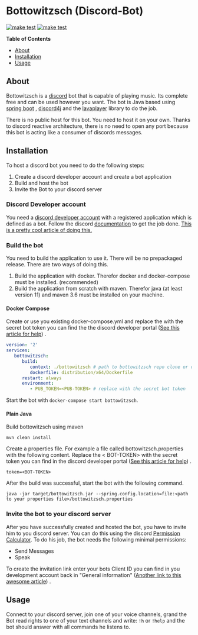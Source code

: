 # Bottowitzsch (Discord-Bot)

[![make test](https://github.com/hizr/bottowitzsch/workflows/maven-build/badge.svg)](https://github.com/hizr/bottowitzsch/actions/workflows/maven.yml?query=workflow%3Amaven-build+branch%3Amaster++)
[![make test](https://github.com/hizr/bottowitzsch/workflows/docker-image/badge.svg)](https://github.com/hizr/bottowitzsch/actions?query=workflow%3Adocker-image+branch%3Amaster++)

**Table of Contents**

<!-- toc -->

- [About](#about)
- [Installation](#installation)
- [Usage](#usage)

<!-- tocstop -->

## About

Bottowitzsch is a [discord](https://discord.com/) bot that is capable of playing music. Its complete free and can be
used however you want. The bot is Java based using [spring boot](https://spring.io/projects/spring-boot)
, [discord4j](https://github.com/Discord4J/Discord4J) and the [lavaplayer](https://github.com/sedmelluq/lavaplayer)
library to do the job.

There is no public host for this bot. You need to host it on your own. Thanks to discord reactive architecture, there is
no need to open any port because this bot is acting like a consumer of discords messages.

## Installation

To host a discord bot you need to do the following steps:

1. Create a discord developer account and create a bot application
2. Build and host the bot
3. Invite the Bot to your discord server

### Discord Developer account

You need a [discord developer account](https://discord.com/developers/docs/intro) with a registered application which is
defined as a bot. Follow the discord [documentation](https://discord.com/developers/docs/intro) to get the job
done. [This is a pretty cool article of doing this.](https://github.com/reactiflux/discord-irc/wiki/Creating-a-discord-bot-&-getting-a-token)

### Build the bot

You need to build the application to use it. There will be no prepackaged release. There are two ways of doing this.

1. Build the application with docker. Therefor docker and docker-compose must be installed. (recommended)
2. Build the application from scratch with maven. Therefor java (at least version 11) and maven 3.6 must be installed on
   your machine.

#### Docker Compose

Create or use you existing docker-compose.yml and replace the <PUB-TOKEN> with the secret bot token you can find the the
discord developer
portal ([See this article for help](https://github.com/reactiflux/discord-irc/wiki/Creating-a-discord-bot-&-getting-a-token#token-security))
.

```yaml
version: '2'
services:
   bottowitzsch:
      build:
         context: ./bottowitzsch # path to bottowitzsch repo clone or download
         dockerfile: distribution/x64/Dockerfile
      restart: always
      environment:
         - PUB_TOKEN=<PUB-TOKEN> # replace with the secret bot token
```
Start the bot with ```docker-compose start bottowitzsch```.

#### Plain Java

Build bottowitzsch using maven
```shell
mvn clean install
```

Create a properties file. For example a file called bottowitzsch.properties with the following content. Replace the <
BOT-TOKEN> with the secret token you can find in the discord developer
portal ([See this article for help](https://github.com/reactiflux/discord-irc/wiki/Creating-a-discord-bot-&-getting-a-token#token-security))
.

```properties
token=<BOT-TOKEN>
```

After the build was successful, start the bot with the following command.

```shell
java -jar target/bottowitzsch.jar --spring.config.location=file:<path to your properties file>/bottowitzsch.properties
```

### Invite the bot to your discord server

After you have successfully created and hosted the bot, you have to invite him to you discord server. You can do this
using the discord [Permission Calculator](https://discordapi.com/permissions.html#8). To do his job, the bot needs the
following minimal permissions:

* Send Messages
* Speak

To create the invitation link enter your bots Client ID you can find in you development account back in "General
information" ([Another link to this awesome article](https://github.com/reactiflux/discord-irc/wiki/Creating-a-discord-bot-&-getting-a-token#adding-your-bot-to-your-server))
.

## Usage

Connect to your discord server, join one of your voice channels, grand the Bot read rights to one of your text channels
and write: ```!h``` or ```!help``` and the bot should answer with all commands he listens to.